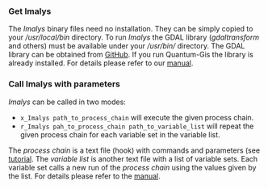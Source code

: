 ### Get Imalys

The *Imalys* binary files need no installation. They can be simply copied to your */usr/local/bin* directory. To run *Imalys* the GDAL library (*gdaltransform* and others) must be available under your */usr/bin/* directory. The GDAL library can be obtained from [GitHub](https://github.com/OSGeo/GDAL). If you run Quantum-Gis the library is already installed. For details please refer to our [manual](../README.md).

### Call Imalys with parameters

*Imalys* can be called in two modes:

* `x_Imalys path_to_process_chain` will execute the given process chain.
* `r_Imalys pah_to_process_chain path_to_variable_list` will repeat the given process chain for each variable set in the variable list.

The *process chain* is a text file (hook) with commands and parameters (see [tutorial](../tutorial/README.md). The *variable list* is another text file with a list of variable sets. Each variable set calls a new run of the *process chain* using the values given by the list. For details please refer to the [manual](../manual/0_Index.md).
